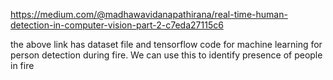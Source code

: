 https://medium.com/@madhawavidanapathirana/real-time-human-detection-in-computer-vision-part-2-c7eda27115c6

the above link has dataset file and tensorflow code for machine learning for person detection during fire. We can use this to identify presence of people in fire
